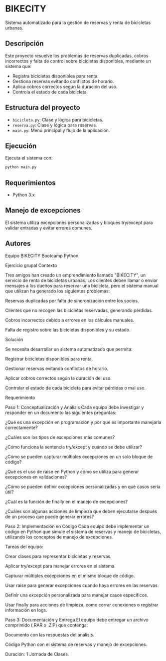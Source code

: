 
# BIKECITY

Sistema automatizado para la gestión de reservas y renta de bicicletas urbanas.

## Descripción

Este proyecto resuelve los problemas de reservas duplicadas, cobros incorrectos y falta de control sobre bicicletas disponibles, mediante un sistema que:

- Registra bicicletas disponibles para renta.
- Gestiona reservas evitando conflictos de horario.
- Aplica cobros correctos según la duración del uso.
- Controla el estado de cada bicicleta.

## Estructura del proyecto

- `bicicleta.py`: Clase y lógica para bicicletas.
- `reserva.py`: Clase y lógica para reservas.
- `main.py`: Menú principal y flujo de la aplicación.

## Ejecución

Ejecuta el sistema con:

```sh
python main.py
```

## Requerimientos

- Python 3.x

## Manejo de excepciones

El sistema utiliza excepciones personalizadas y bloques try/except para validar entradas y evitar errores comunes.

## Autores

Equipo BIKECITY Bootcamp Python

Ejercicio grupal
Contexto

Tres amigos han creado un emprendimiento llamado "BIKECITY", un servicio de renta de bicicletas urbanas. Los clientes deben llamar o enviar mensajes a los dueños para reservar una bicicleta, pero el sistema manual que utilizan ha generado los siguientes problemas:

Reservas duplicadas por falta de sincronización entre los socios.

Clientes que no recogen las bicicletas reservadas, generando pérdidas.

Cobros incorrectos debido a errores en los cálculos manuales.

Falta de registro sobre las bicicletas disponibles y su estado.

Solución

Se necesita desarrollar un sistema automatizado que permita:

Registrar bicicletas disponibles para renta.

Gestionar reservas evitando conflictos de horario.

Aplicar cobros correctos según la duración del uso.

Controlar el estado de cada bicicleta para evitar pérdidas o mal uso.

Requerimiento

Paso 1: Conceptualización y Análisis 
Cada equipo debe investigar y responder en un documento las siguientes preguntas:

¿Qué es una excepción en programación y por qué es importante manejarla correctamente?

¿Cuáles son los tipos de excepciones más comunes?

¿Cómo funciona la sentencia try/except y cuándo se debe utilizar?

¿Cómo se pueden capturar múltiples excepciones en un solo bloque de código?

¿Qué es el uso de raise en Python y cómo se utiliza para generar excepciones en validaciones?

¿Cómo se pueden definir excepciones personalizadas y en qué casos sería útil?

¿Cuál es la función de finally en el manejo de excepciones?

¿Cuáles son algunas acciones de limpieza que deben ejecutarse después de un proceso que puede generar errores?

Paso 2: Implementación en Código 
Cada equipo debe implementar un código en Python que simule el sistema de reservas y manejo de bicicletas, utilizando los conceptos de manejo de excepciones.

Tareas del equipo:

Crear clases para representar bicicletas y reservas.

Aplicar try/except para manejar errores en el sistema.

Capturar múltiples excepciones en el mismo bloque de código.

Usar raise para generar excepciones cuando haya errores en las reservas.

Definir una excepción personalizada para manejar casos específicos.

Usar finally para acciones de limpieza, como cerrar conexiones o registrar información en logs.

Paso 3: Documentación y Entrega
El equipo debe entregar un archivo comprimido (.RAR o .ZIP) que contenga:

Documento con las respuestas del análisis.

Código Python con el sistema de reservas y manejo de excepciones.

Duración: 1 Jornada de Clases.